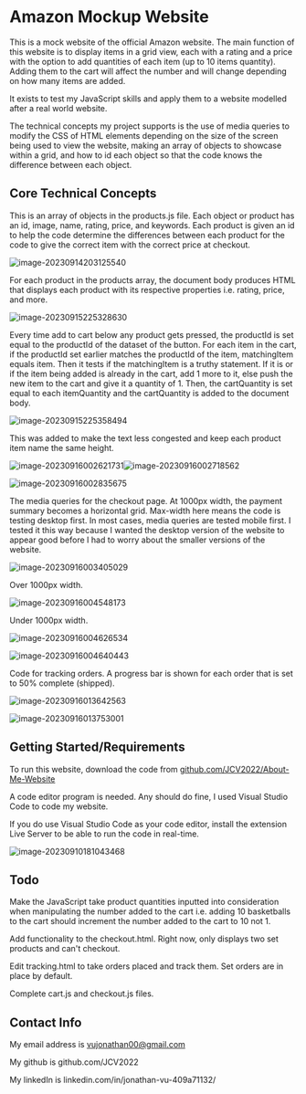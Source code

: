 # Amazon Mockup Website

This is a mock website of the official Amazon website. The main function of this website is to display items in a grid view, each with a rating and a price with the option to add quantities of each item (up to 10 items quantity). Adding them to the cart will affect the number and will change depending on how many items are added. 

It exists to test my JavaScript skills and apply them to a website modelled after a real world website. 

The technical concepts my project supports is the use of media queries to modify the CSS of HTML elements depending on the size of the screen being used to view the website, making an array of objects to showcase within a grid, and how to id each object so that the code knows the difference between each object. 

## Core Technical Concepts

This is an array of objects in the products.js file. Each object or product has an id, image, name, rating, price, and keywords. Each product is given an id to help the code determine the differences between each product for the code to give the correct item with the correct price at checkout.

![image-20230914203125540](C:\Users\jonat\AppData\Roaming\Typora\typora-user-images\image-20230914203125540.png)

For each product in the products array, the document body produces HTML that displays each product with its respective properties i.e. rating, price, and more.

![image-20230915225328630](C:\Users\jonat\AppData\Roaming\Typora\typora-user-images\image-20230915225328630.png)

Every time add to cart below any product gets pressed, the productId is set equal to the productId of the dataset of the button. For each item in the cart, if the productId set earlier matches the productId of the item, matchingItem equals item. Then it tests if the matchingItem is a truthy statement. If it is or if the item being added is already in the cart, add 1 more to it, else push the new item to the cart and give it a quantity of 1. Then, the cartQuantity is set equal to each itemQuantity and the cartQuantity is added to the document body. 

![image-20230915225358494](C:\Users\jonat\AppData\Roaming\Typora\typora-user-images\image-20230915225358494.png)

This was added to make the text less congested and keep each product item name the same height. 

![image-20230916002621731](C:\Users\jonat\AppData\Roaming\Typora\typora-user-images\image-20230916002621731.png)![image-20230916002718562](C:\Users\jonat\AppData\Roaming\Typora\typora-user-images\image-20230916002718562.png)



![image-20230916002835675](C:\Users\jonat\AppData\Roaming\Typora\typora-user-images\image-20230916002835675.png)

The media queries for the checkout page. At 1000px width, the payment summary becomes a horizontal grid. Max-width here means the code is testing desktop first. In most cases, media queries are tested mobile first. I tested it this way because I wanted the desktop version of the website to appear good before I had to worry about the smaller versions of the website.

![image-20230916003405029](C:\Users\jonat\AppData\Roaming\Typora\typora-user-images\image-20230916003405029.png)

Over 1000px width.

![image-20230916004548173](C:\Users\jonat\AppData\Roaming\Typora\typora-user-images\image-20230916004548173.png)

Under 1000px width.

![image-20230916004626534](C:\Users\jonat\AppData\Roaming\Typora\typora-user-images\image-20230916004626534.png)

![image-20230916004640443](C:\Users\jonat\AppData\Roaming\Typora\typora-user-images\image-20230916004640443.png)

Code for tracking orders. A progress bar is shown for each order that is set to 50% complete (shipped).

![image-20230916013642563](C:\Users\jonat\AppData\Roaming\Typora\typora-user-images\image-20230916013642563.png)

![image-20230916013753001](C:\Users\jonat\AppData\Roaming\Typora\typora-user-images\image-20230916013753001.png)

## Getting Started/Requirements

To run this website, download the code from [github.com/JCV2022/About-Me-Website](https://github.com/JCV2022/About-Me-Website)

A code editor program is needed. Any should do fine, I used Visual Studio Code to code my website.

If you do use Visual Studio Code as your code editor, install the extension Live Server to be able to run the code in real-time.

![image-20230910181043468](C:\Users\jonat\AppData\Roaming\Typora\typora-user-images\image-20230910181043468.png)

## Todo

Make the JavaScript take product quantities inputted into consideration when manipulating the number added to the cart i.e. adding 10 basketballs to the cart should increment the number added to the cart to 10 not 1. 

Add functionality to the checkout.html. Right now, only displays two set products and can't checkout.

Edit tracking.html to take orders placed and track them. Set orders are in place by default.

Complete cart.js and checkout.js files.

## Contact Info

My email address is vujonathan00@gmail.com

My github is github.com/JCV2022

My linkedIn is linkedin.com/in/jonathan-vu-409a71132/
